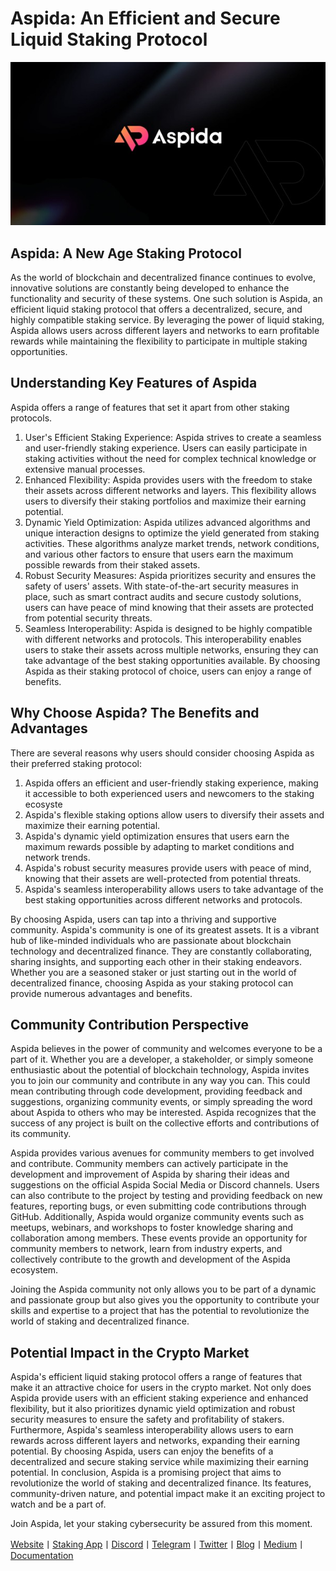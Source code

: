 # **Aspida: An Efficient and Secure Liquid Staking Protocol**
![](./assets/aspida_banner.jpg)
## **Aspida: A New Age Staking Protocol**
As the world of blockchain and decentralized finance continues to evolve, innovative solutions are constantly being developed to enhance the functionality and security of these systems. One such solution is Aspida, an efficient liquid staking protocol that offers a decentralized, secure, and highly compatible staking service. By leveraging the power of liquid staking, Aspida allows users across different layers and networks to earn profitable rewards while maintaining the flexibility to participate in multiple staking opportunities.
## **Understanding Key Features of Aspida**
Aspida offers a range of features that set it apart from other staking protocols.

1. User's Efficient Staking Experience: Aspida strives to create a seamless and user-friendly staking experience. Users can easily participate in staking activities without the need for complex technical knowledge or extensive manual processes.
1. Enhanced Flexibility: Aspida provides users with the freedom to stake their assets across different networks and layers. This flexibility allows users to diversify their staking portfolios and maximize their earning potential.
1. Dynamic Yield Optimization: Aspida utilizes advanced algorithms and unique interaction designs to optimize the yield generated from staking activities. These algorithms analyze market trends, network conditions, and various other factors to ensure that users earn the maximum possible rewards from their staked assets.
1. Robust Security Measures: Aspida prioritizes security and ensures the safety of users' assets. With state-of-the-art security measures in place, such as smart contract audits and secure custody solutions, users can have peace of mind knowing that their assets are protected from potential security threats.
1. Seamless Interoperability: Aspida is designed to be highly compatible with different networks and protocols. This interoperability enables users to stake their assets across multiple networks, ensuring they can take advantage of the best staking opportunities available. By choosing Aspida as their staking protocol of choice, users can enjoy a range of benefits.
## **Why Choose Aspida? The Benefits and Advantages**
There are several reasons why users should consider choosing Aspida as their preferred staking protocol:

1. Aspida offers an efficient and user-friendly staking experience, making it accessible to both experienced users and newcomers to the staking ecosyste
1. Aspida's flexible staking options allow users to diversify their assets and maximize their earning potential.
1. Aspida's dynamic yield optimization ensures that users earn the maximum rewards possible by adapting to market conditions and network trends.
1. Aspida's robust security measures provide users with peace of mind, knowing that their assets are well-protected from potential threats.
1. Aspida's seamless interoperability allows users to take advantage of the best staking opportunities across different networks and protocols.

By choosing Aspida, users can tap into a thriving and supportive community. Aspida's community is one of its greatest assets. It is a vibrant hub of like-minded individuals who are passionate about blockchain technology and decentralized finance. They are constantly collaborating, sharing insights, and supporting each other in their staking endeavors. Whether you are a seasoned staker or just starting out in the world of decentralized finance, choosing Aspida as your staking protocol can provide numerous advantages and benefits.
## **Community Contribution Perspective**
Aspida believes in the power of community and welcomes everyone to be a part of it. Whether you are a developer, a stakeholder, or simply someone enthusiastic about the potential of blockchain technology, Aspida invites you to join our community and contribute in any way you can. This could mean contributing through code development, providing feedback and suggestions, organizing community events, or simply spreading the word about Aspida to others who may be interested. Aspida recognizes that the success of any project is built on the collective efforts and contributions of its community.

Aspida provides various avenues for community members to get involved and contribute. Community members can actively participate in the development and improvement of Aspida by sharing their ideas and suggestions on the official Aspida Social Media or Discord channels. Users can also contribute to the project by testing and providing feedback on new features, reporting bugs, or even submitting code contributions through GitHub. Additionally, Aspida would organize community events such as meetups, webinars, and workshops to foster knowledge sharing and collaboration among members. These events provide an opportunity for community members to network, learn from industry experts, and collectively contribute to the growth and development of the Aspida ecosystem.

Joining the Aspida community not only allows you to be part of a dynamic and passionate group but also gives you the opportunity to contribute your skills and expertise to a project that has the potential to revolutionize the world of staking and decentralized finance.
## **Potential Impact in the Crypto Market**
Aspida's efficient liquid staking protocol offers a range of features that make it an attractive choice for users in the crypto market. Not only does Aspida provide users with an efficient staking experience and enhanced flexibility, but it also prioritizes dynamic yield optimization and robust security measures to ensure the safety and profitability of stakers. Furthermore, Aspida's seamless interoperability allows users to earn rewards across different layers and networks, expanding their earning potential. By choosing Aspida, users can enjoy the benefits of a decentralized and secure staking service while maximizing their earning potential. In conclusion, Aspida is a promising project that aims to revolutionize the world of staking and decentralized finance. Its features, community-driven nature, and potential impact make it an exciting project to watch and be a part of.

Join Aspida, let your staking cybersecurity be assured from this moment.

[Website](https://aspidanet.com/#/)丨[Staking App](https://app.aspidanet.com/)丨[Discord](https://discord.com/invite/UrYn3KjagY)丨[Telegram](https://t.me/aspida_net)丨[Twitter](https://twitter.com/aspida_net)丨[Blog](https://blog.aspidanet.com/)丨[Medium](https://medium.com/@aspidabd)丨[Documentation](https://docs.aspidanet.com)